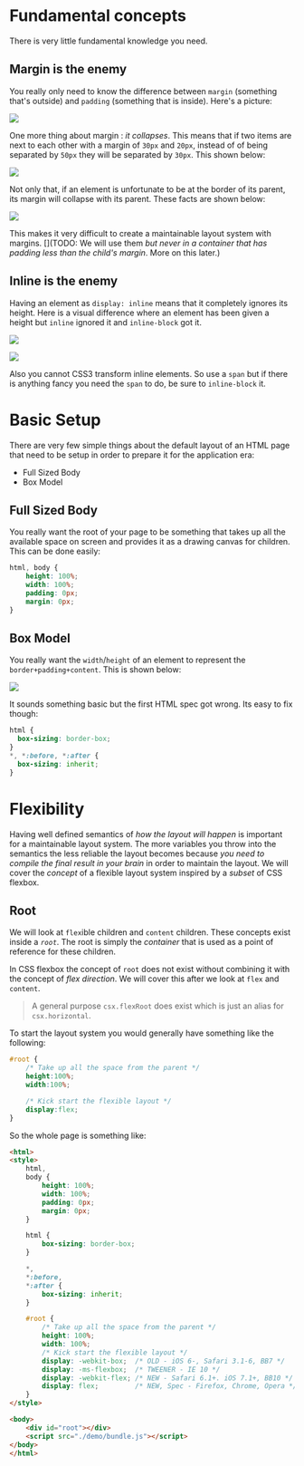 # Fundamental concepts
There is very little fundamental knowledge you need.

## Margin is the enemy
You really only need to know the difference between `margin` (something that's outside) and `padding` (something that is inside). Here's a picture:

![](./images/marginpadding.gif)


One more thing about margin : *it collapses*. This means that if two items are next to each other with a margin of `30px` and `20px`, instead of of being separated by `50px` they will be separated by `30px`. This shown below:

![](./images/marginsibling.png)

Not only that, if an element is unfortunate to be at the border of its parent, its margin will collapse with its parent. These facts are shown below:

![](./images/marginchild.png)

This makes it very difficult to create a maintainable layout system with margins. [](TODO: We will use them *but never in a container that has padding less than the child's margin*. More on this later.)

## Inline is the enemy
Having an element as `display: inline` means that it completely ignores its height. Here is a visual difference where an element has been given a height but `inline` ignored it and `inline-block` got it.

![](./images/inline.png)

![](./images/inlineBlock.png)

Also you cannot CSS3 transform inline elements. So use a `span` but if there is anything fancy you need the `span` to do, be sure to `inline-block` it.

# Basic Setup
There are very few simple things about the default layout of an HTML page that need to be setup in order to prepare it for the application era:

* Full Sized Body
* Box Model

## Full Sized Body
You really want the root of your page to be something that takes up all the available space on screen and provides it as a drawing canvas for children. This can be done easily:

```css
html, body {
    height: 100%;
    width: 100%;
    padding: 0px;
    margin: 0px;
}
```

## Box Model
You really want the `width`/`height` of an element to represent the `border+padding+content`. This is shown below:

![](./images/borderbox.png)

It sounds something basic but the first HTML spec got wrong. Its easy to fix though:

```css
html {
  box-sizing: border-box;
}
*, *:before, *:after {
  box-sizing: inherit;
}
```

# Flexibility
Having well defined semantics of *how the layout will happen* is important for a maintainable layout system. The more variables you throw into the semantics the less reliable the layout becomes because *you need to compile the final result in your brain* in order to maintain the layout. We will cover the *concept* of a flexible layout system inspired by a *subset* of CSS flexbox.

## Root
We will look at `flex`ible children and `content` children. These concepts exist inside a *`root`*. The root is simply the *container* that is used as a point of reference for these children.

In CSS flexbox the concept of `root` does not exist without combining it with the concept of *flex direction*. We will cover this after we look at `flex` and `content`.

> A general purpose `csx.flexRoot` does exist which is just an alias for `csx.horizontal`.

To start the layout system you would generally have something like the following:

```css
#root {
    /* Take up all the space from the parent */
    height:100%;
    width:100%;

    /* Kick start the flexible layout */
    display:flex;
}
```
So the whole page is something like:
```html
<html>
<style>
    html,
    body {
        height: 100%;
        width: 100%;
        padding: 0px;
        margin: 0px;
    }

    html {
        box-sizing: border-box;
    }

    *,
    *:before,
    *:after {
        box-sizing: inherit;
    }

    #root {
        /* Take up all the space from the parent */
        height: 100%;
        width: 100%;
        /* Kick start the flexible layout */
        display: -webkit-box;  /* OLD - iOS 6-, Safari 3.1-6, BB7 */
        display: -ms-flexbox;  /* TWEENER - IE 10 */
        display: -webkit-flex; /* NEW - Safari 6.1+. iOS 7.1+, BB10 */
        display: flex;         /* NEW, Spec - Firefox, Chrome, Opera */
    }
</style>

<body>
    <div id="root"></div>
    <script src="./demo/bundle.js"></script>
</body>
</html>
```
